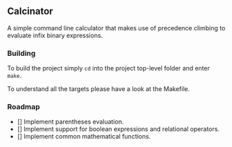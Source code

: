 ## Calcinator

A simple command line calculator that makes use of precedence climbing to evaluate infix binary expressions.


### Building

To build the project simply `cd` into the project top-level folder and enter ```make```.

To understand all the targets please have a look at the Makefile.


### Roadmap

- [] Implement parentheses evaluation.
- [] Implement support for boolean expressions and relational operators.
- [] Implement common mathematical functions.
